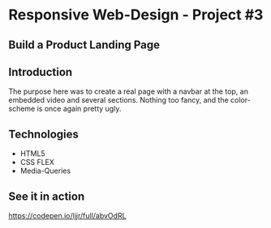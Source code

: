 # Responsive Web-Design - Project #3
## Build a Product Landing Page

## Introduction
The purpose here was to create a real page with a navbar at the top, an embedded video and several sections.
Nothing too fancy, and the color-scheme is once again pretty ugly.

## Technologies
* HTML5
* CSS FLEX
* Media-Queries

## See it in action
https://codepen.io/ljjr/full/abvOdRL
